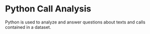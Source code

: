 # Python Call Analysis

Python is used to analyze and answer questions about texts and calls contained in a dataset.
